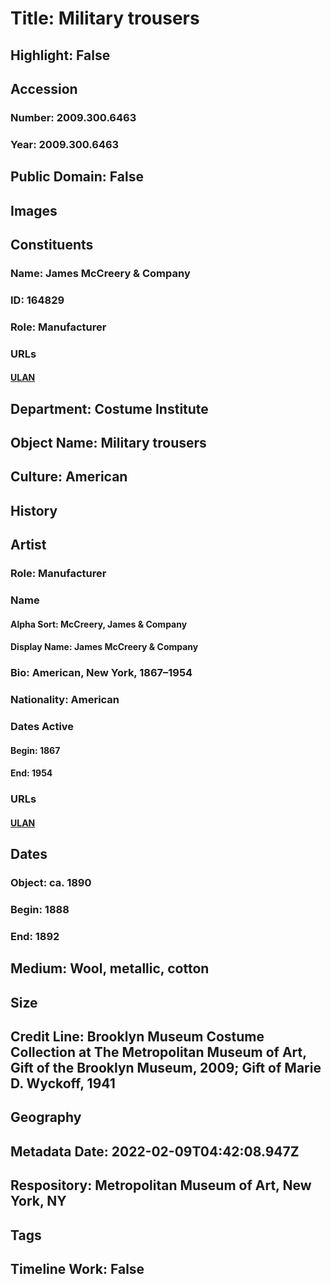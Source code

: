 # Title: Military trousers
## Highlight: False
## Accession
### Number: 2009.300.6463
### Year: 2009.300.6463
## Public Domain: False
## Images
## Constituents
### Name: James McCreery &amp; Company
### ID: 164829
### Role: Manufacturer
### URLs
#### [ULAN](http://vocab.getty.edu/page/ulan/500524429)
## Department: Costume Institute
## Object Name: Military trousers
## Culture: American
## History
## Artist
### Role: Manufacturer
### Name
#### Alpha Sort: McCreery, James & Company
#### Display Name: James McCreery & Company
### Bio: American, New York, 1867–1954
### Nationality: American
### Dates Active
#### Begin: 1867
#### End: 1954
### URLs
#### [ULAN](http://vocab.getty.edu/page/ulan/500524429)
## Dates
### Object: ca. 1890
### Begin: 1888
### End: 1892
## Medium: Wool, metallic, cotton
## Size
## Credit Line: Brooklyn Museum Costume Collection at The Metropolitan Museum of Art, Gift of the Brooklyn Museum, 2009; Gift of Marie D. Wyckoff, 1941
## Geography
## Metadata Date: 2022-02-09T04:42:08.947Z
## Respository: Metropolitan Museum of Art, New York, NY
## Tags
## Timeline Work: False